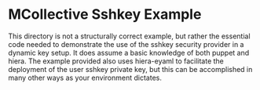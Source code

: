 # MCollective Sshkey Example #

This directory is not a structurally correct example, but rather the essential code needed 
to demonstrate the use of the sshkey security provider in a dynamic key setup.  It does 
assume a basic knowledge of both puppet and hiera.  The example provided also uses hiera-eyaml 
to facilitate the deployment of the user sshkey private key, but this can be accomplished in 
many other ways as your environment dictates.